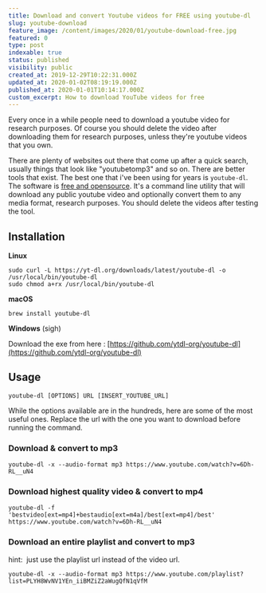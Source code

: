 ```yaml
---
title: Download and convert Youtube videos for FREE using youtube-dl
slug: youtube-download
feature_image: /content/images/2020/01/youtube-download-free.jpg
featured: 0
type: post
indexable: true
status: published
visibility: public
created_at: 2019-12-29T10:22:31.000Z
updated_at: 2020-01-02T08:19:19.000Z
published_at: 2020-01-01T10:14:17.000Z
custom_excerpt: How to download YouTube videos for free
---
```


Every once in a while people need to download a youtube video for research purposes. Of course you should delete the video after downloading them for research purposes, unless they're youtube videos that you own.

There are plenty of websites out there that come up after a quick search, usually things that look like "youtubetomp3" and so on. There are better tools that exist. The best one that i've been using for years is `youtube-dl`. The software is [free and opensource](https://github.com/ytdl-org/youtube-dl). It's a command line utility that will download any public youtube video and optionally convert them to any media format, research purposes. You should delete the videos after testing the tool.

## Installation

**Linux**

    sudo curl -L https://yt-dl.org/downloads/latest/youtube-dl -o /usr/local/bin/youtube-dl
    sudo chmod a+rx /usr/local/bin/youtube-dl

**macOS**

    brew install youtube-dl
    

**Windows** (sigh)

Download the exe from here : [https://github.com/ytdl-org/youtube-dl](https://github.com/ytdl-org/youtube-dl)

## Usage

    youtube-dl [OPTIONS] URL [INSERT_YOUTUBE_URL]
    

While the options available are in the hundreds, here are some of the most useful ones. Replace the url with the one you want to download before running the command.

### Download & convert to mp3

    youtube-dl -x --audio-format mp3 https://www.youtube.com/watch?v=6Dh-RL__uN4
    

### Download highest quality video & convert to mp4

    youtube-dl -f 'bestvideo[ext=mp4]+bestaudio[ext=m4a]/best[ext=mp4]/best' https://www.youtube.com/watch?v=6Dh-RL__uN4

### Download an entire playlist and convert to mp3

hint:  just use the playlist url instead of the video url.

    youtube-dl -x --audio-format mp3 https://www.youtube.com/playlist?list=PLYH8WvNV1YEn_iiBMZiZ2aWugQfN1qVfM